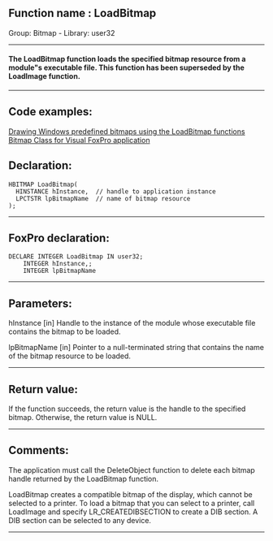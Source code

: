 
## Function name : LoadBitmap
Group: Bitmap - Library: user32    
***  


#### The LoadBitmap function loads the specified bitmap resource from a module"s executable file. This function has been superseded by the LoadImage function. 
***  


## Code examples:
[Drawing Windows predefined bitmaps using the LoadBitmap functions](../../samples/sample_253.md)  
[Bitmap Class for Visual FoxPro application](../../samples/sample_295.md)  

## Declaration:
```foxpro  
HBITMAP LoadBitmap(
  HINSTANCE hInstance,  // handle to application instance
  LPCTSTR lpBitmapName  // name of bitmap resource
);  
```  
***  


## FoxPro declaration:
```foxpro  
DECLARE INTEGER LoadBitmap IN user32;
	INTEGER hInstance,;
	INTEGER lpBitmapName  
```  
***  


## Parameters:
hInstance 
[in] Handle to the instance of the module whose executable file contains the bitmap to be loaded. 

lpBitmapName 
[in] Pointer to a null-terminated string that contains the name of the bitmap resource to be loaded.   
***  


## Return value:
If the function succeeds, the return value is the handle to the specified bitmap. Otherwise, the return value is NULL. 
  
***  


## Comments:
The application must call the DeleteObject function to delete each bitmap handle returned by the LoadBitmap function.   
  
LoadBitmap creates a compatible bitmap of the display, which cannot be selected to a printer. To load a bitmap that you can select to a printer, call LoadImage and specify LR_CREATEDIBSECTION to create a DIB section. A DIB section can be selected to any device.  
  
***  

